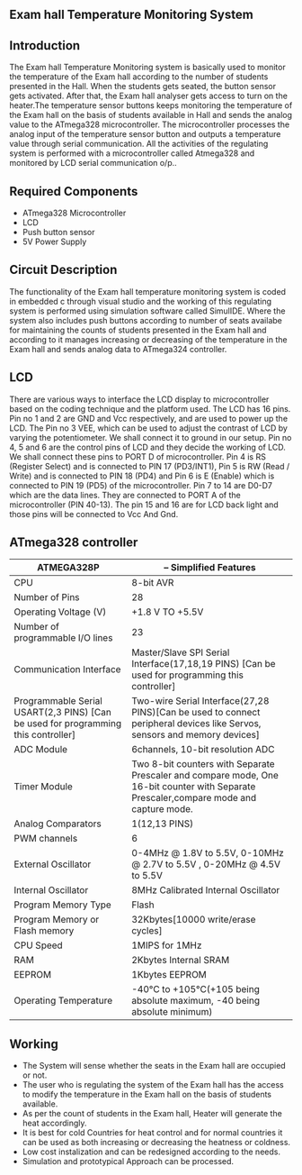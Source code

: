 ## Exam hall Temperature Monitoring System


## Introduction
The Exam hall Temperature Monitoring system is basically used to monitor the temperature of the Exam hall according to the number of students presented in the Hall. When the students gets seated, the button sensor gets activated. After that, the Exam hall analyser gets access to turn on the heater.The temperature sensor buttons keeps monitoring the temperature of the Exam hall on the basis of students available in Hall and sends the analog value to the ATmega328 microcontroller. The microcontroller processes the analog input of the temperature sensor button and outputs a temperature value through serial communication. All the activities of the regulating system is performed with a microcontroller called Atmega328 and monitored by LCD serial communication o/p..

## Required Components
- ATmega328 Microcontroller
- LCD
- Push button sensor
- 5V Power Supply


## Circuit Description
The functionality of the Exam hall temperature monitoring system is coded in embedded c through visual studio and the working of this regulating system is performed using simulation software called SimulIDE. Where the system also includes push buttons according to number of seats availabe for maintaining the counts of students presented in the Exam hall and according to it manages increasing or decreasing of the temperature in the Exam hall and sends analog data to ATmega324 controller.

## LCD 
There are various ways to interface the LCD display to microcontroller based on the coding technique and the platform used. The LCD has 16 pins. Pin no 1 and 2 are GND and Vcc respectively, and are used to power up the LCD. The Pin no 3 VEE, which can be used to adjust the contrast of LCD by varying the potentiometer. We shall connect it to ground in our setup. Pin no 4, 5 and 6 are the control pins of LCD and they decide the working of LCD. We shall connect these pins to PORT D of microcontroller. Pin 4 is RS (Register Select) and is connected to PIN 17 (PD3/INT1), Pin 5 is RW (Read / Write) and is connected to PIN 18 (PD4) and Pin 6 is E (Enable) which is connected to PIN 19 (PD5) of the microcontroller. Pin 7 to 14 are D0-D7 which are the data lines. They are connected to PORT A of the microcontroller (PIN 40-13). The pin 15 and 16 are for LCD back light and those pins will be connected to Vcc And Gnd.

## ATmega328 controller
ATMEGA328P| – Simplified Features|
|---------|----------------------|
|CPU|8-bit AVR
|Number of Pins|28
|Operating Voltage (V)|+1.8 V TO +5.5V
|Number of programmable  I/O lines|23
|Communication Interface|Master/Slave SPI Serial Interface(17,18,19 PINS) [Can be used for programming this controller]
|Programmable Serial USART(2,3 PINS) [Can be used for programming this controller]|Two-wire Serial Interface(27,28  PINS)[Can be used to connect peripheral devices like Servos, sensors and memory devices]
|ADC Module|6channels, 10-bit resolution ADC
|Timer Module|Two 8-bit counters with Separate Prescaler and compare mode, One 16-bit counter with Separate Prescaler,compare mode and capture mode.|
|Analog Comparators|1(12,13 PINS)
|PWM channels|6
|External Oscillator|0-4MHz @ 1.8V to 5.5V,   0-10MHz @ 2.7V to 5.5V ,  0-20MHz @ 4.5V to 5.5V|
|Internal Oscillator|8MHz  Calibrated Internal Oscillator
|Program Memory Type|Flash
|Program Memory or Flash memory|32Kbytes[10000 write/erase cycles]
|CPU Speed|1MIPS for 1MHz
|RAM|2Kbytes Internal SRAM
|EEPROM|1Kbytes EEPROM
|Operating Temperature|-40°C to +105°C(+105 being absolute maximum, -40 being absolute minimum)
 

 ## Working 
 
- The System will sense whether the seats in the Exam hall are occupied or not.
- The user who is regulating the system of the Exam hall has the access to modify the temperature in the Exam hall on the basis of students available.
- As per the count of students in the Exam hall, Heater will generate the heat accordingly.
- It is best for cold Countries for heat control and for normal countries it can be used as both increasing or decreasing the heatness or coldness.
- Low cost instalization and can be redesigned according to the needs.
- Simulation and prototypical Approach can be processed.



